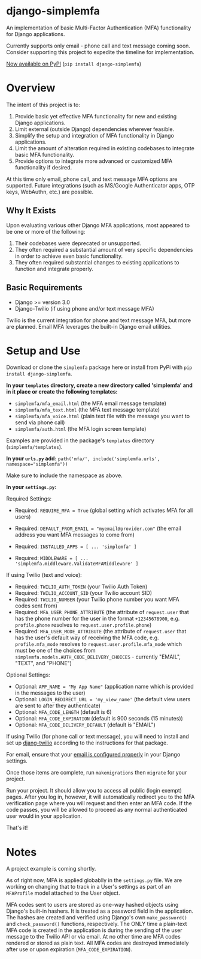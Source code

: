 # django-simplemfa
An implementation of basic Multi-Factor Authentication (MFA) functionality for Django applications.

Currently supports only email - phone call and text message coming soon. Consider supporting this project to expedite the timeline for implementation.

[Now available on PyPI](https://pypi.org/project/django-simplemfa/) (`pip install django-simplemfa`)

# Overview
The intent of this project is to:
1. Provide basic yet effective MFA functionality for new and existing Django applications.
2. Limit external (outside Django) dependencies wherever feasible.
3. Simplify the setup and integration of MFA functionality in Django applications.
4. Limit the amount of alteration required in existing codebases to integrate basic MFA functionality.
5. Provide options to integrate more advanced or customized MFA functionality if desired.

At this time only email, phone call, and text message MFA options are supported. Future integrations (such as MS/Google Authenticator apps, OTP keys, WebAuthn, etc.) are possible.

## Why It Exists
Upon evaluating various other Django MFA applications, most appeared to be one or more of the following:
1. Their codebases were deprecated or unsupported.
2. They often required a substantial amount of very specific dependencies in order to achieve even basic functionality.
3. They often required substantial changes to existing applications to function and integrate properly.

## Basic Requirements
- Django >= version 3.0
- Django-Twilio (if using phone and/or text message MFA)

Twilio is the current integration for phone and text message MFA, but more are planned.
Email MFA leverages the built-in Django email utilities.

# Setup and Use
Download or clone the `simplemfa` package here or install from PyPi with `pip install django-simplemfa`.

**In your `templates` directory, create a new directory called 'simplemfa' and in it place or create the following templates:**
- `simplemfa/mfa_email.html` (the MFA email message template)
- `simplemfa/mfa_text.html` (the MFA text message template)
- `simplemfa/mfa_voice.html` (plain text file with the message you want to send via phone call)
- `simplemfa/auth.html` (the MFA login screen template)

Examples are provided in the package's `templates` directory (`simplemfa/templates`).

**In your `urls.py` add:**
`path('mfa/', include('simplemfa.urls', namespace="simplemfa"))`

Make sure to include the namespace as above.

**In your `settings.py`:**

Required Settings:
- Required: `REQUIRE_MFA = True` (global setting which activates MFA for all users)
- Required: `DEFAULT_FROM_EMAIL = "myemail@provider.com"` (the email address you want MFA messages to come from)
- Required: ```INSTALLED_APPS = [
                                  ...
                                  'simplemfa'
                              ]```

- Required:  ```MIDDLEWARE = [
                                  ...
                            'simplemfa.middleware.ValidateMFAMiddleware'
                            ]```
                            
If using Twilio (text and voice):
- Required: `TWILIO_AUTH_TOKEN` (your Twilio Auth Token)
- Required: `TWILIO_ACCOUNT_SID` (your Twilio account SID)
- Required: `TWILIO_NUMBER` (your Twilio phone number you want MFA codes sent from)
- Required: `MFA_USER_PHONE_ATTRIBUTE` (the attribute of `request.user` that has the phone number for the user in the format `+12345678900`, e.g. `profile.phone` resolves to `request.user.profile.phone`)
- Required: `MFA_USER_MODE_ATTRIBUTE` (the attribute of `request.user` that has the user's default way of receiving the MFA code, e.g. `profile.mfa_mode` resolves to `request.user.profile.mfa_mode` which must be one of the choices from `simplemfa.models.AUTH_CODE_DELIVERY_CHOICES` - currently "EMAIL", "TEXT", and "PHONE")

Optional Settings:
- Optional: `APP_NAME = "My App Name"` (application name which is provided in the messages to the user)
- Optional: `LOGIN_REDIRECT_URL = 'my_view_name'` (the default view users are sent to after they authenticate)
- Optional: `MFA_CODE_LENGTH` (default is 6)
- Optional: `MFA_CODE_EXPIRATION` (default is 900 seconds (15 minutes))
- Optional: `MFA_CODE_DELIVERY_DEFAULT` (default is "EMAIL")

If using Twilio (for phone call or text message), you will need to install and set up [djang-twilio](https://django-twilio.readthedocs.io/en/latest/) according to the instructions for that package.

For email, ensure that your [email is configured properly](https://docs.djangoproject.com/en/3.0/topics/email/) in your Django settings. 

Once those items are complete, run `makemigrations` then `migrate` for your project. 

Run your project. It should allow you to access all public (login exempt) pages. After you log in, however, it will automatically redirect you to the MFA verification page where you will request and then enter an MFA code. If the code passes, you will be allowed to proceed as any normal authenticated user would in your application.

That's it!

# Notes

A project example is coming shortly.

As of right now, MFA is applied globablly in the `settings.py` file. We are working on changing that to track in a User's settings as part of an `MFAProfile` model attached to the User object.

MFA codes sent to users are stored as one-way hashed objects using Django's built-in hashers. It is treated as a password field in the application. The hashes are created and verified using Django's own `make_password()` and `check_password()` functions, respectively. The ONLY time a plain-text MFA code is created in the application is during the sending of the user message to the Twilio API or via email. At no other time are MFA codes rendered or stored as plain text. All MFA codes are destroyed immediately after use or upon expiration (`MFA_CODE_EXPIRATION`).



